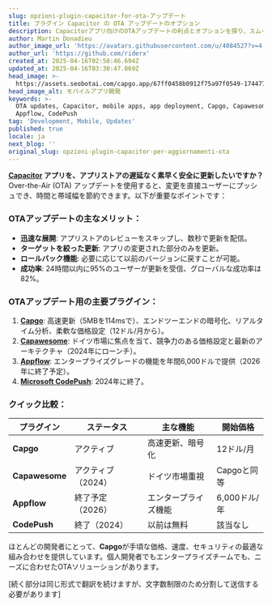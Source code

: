 ```yaml
---
slug: opzioni-plugin-capacitor-for-ota-アップデート
title: プラグイン Capacitor の OTA アップデートのオプション
description: Capacitorアプリ向けのOTAアップデートの利点とオプションを探り、スムーズなデプロイメントのための最適なプラグインとその機能を紹介します。
author: Martin Donadieu
author_image_url: 'https://avatars.githubusercontent.com/u/4084527?v=4'
author_url: 'https://github.com/riderx'
created_at: 2025-04-16T02:50:46.694Z
updated_at: 2025-04-16T03:30:47.069Z
head_image: >-
  https://assets.seobotai.com/capgo.app/67ff0458b0912f75a97f0549-1744774247069.jpg
head_image_alt: モバイルアプリ開発
keywords: >-
  OTA updates, Capacitor, mobile apps, app deployment, Capgo, Capawesome,
  Appflow, CodePush
tag: 'Development, Mobile, Updates'
published: true
locale: ja
next_blog: ''
original_slug: opzioni-plugin-capacitor-per-aggiornamenti-ota
---
```

**[Capacitor](https://capacitorjs.com/) アプリを、アプリストアの遅延なく素早く安全に更新したいですか？** Over-the-Air (OTA) アップデートを使用すると、変更を直接ユーザーにプッシュでき、時間と帯域幅を節約できます。以下が重要なポイントです：

### OTAアップデートの主なメリット：

-   **迅速な展開**: アプリストアのレビューをスキップし、数秒で更新を配信。
-   **ターゲットを絞った更新**: アプリの変更された部分のみを更新。
-   **ロールバック機能**: 必要に応じて以前のバージョンに戻すことが可能。
-   **成功率**: 24時間以内に95%のユーザーが更新を受信、グローバルな成功率は82%。

### OTAアップデート用の主要プラグイン：

1.  **[Capgo](https://capgo.app/)**: 高速更新（5MBを114msで）、エンドツーエンドの暗号化、リアルタイム分析、柔軟な価格設定（12ドル/月から）。
2.  **[Capawesome](https://capawesome.io/plugins/live-update/)**: ドイツ市場に焦点を当て、競争力のある価格設定と最新のアーキテクチャ（2024年にローンチ）。
3.  **[Appflow](https://ionic.io/appflow/)**: エンタープライズグレードの機能を年間6,000ドルで提供（2026年に終了予定）。
4.  **[Microsoft CodePush](https://microsoft.github.io/code-push/)**: 2024年に終了。

### クイック比較：

| プラグイン | ステータス | 主な機能 | 開始価格 |
| --- | --- | --- | --- |
| **Capgo** | アクティブ | 高速更新、暗号化 | 12ドル/月 |
| **Capawesome** | アクティブ（2024） | ドイツ市場重視 | Capgoと同等 |
| **Appflow** | 終了予定（2026） | エンタープライズ機能 | 6,000ドル/年 |
| **CodePush** | 終了（2024） | 以前は無料 | 該当なし |

ほとんどの開発者にとって、**Capgo**が手頃な価格、速度、セキュリティの最適な組み合わせを提供しています。個人開発者でもエンタープライズチームでも、ニーズに合わせたOTAソリューションがあります。

[続く部分は同じ形式で翻訳を続けますが、文字数制限のため分割して送信する必要があります]
